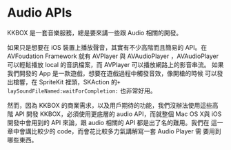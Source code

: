 Audio APIs
==========

KKBOX 是一套音樂服務，總是要來講一些跟 Audio 相關的開發。

如果只是想要在 iOS 裝置上播放聲音，其實有不少高階而且簡易的 API。在
AVFoudation Framework 就有 AVPlayer 與 AVAudioPlayer ，AVAudioPlayer
可以輕鬆播放 local 的音訊檔案，而 AVPlayer 可以播放網路上的影音串流。
如果我們開發的 App 是一款遊戲，想要在遊戲過程中觸發音效，像開槍的時候
可以發出槍響，在 SpriteKit 裡頭，SKAction 的`+
laySoundFileNamed:waitForCompletion:` 也非常好用。

然而，因為 KKBOX 的商業需求，以及用戶期待的功能，我們沒辦法使用這些高
階 API 開發 KKBOX，必須使用更底層的 audio API，而就整個 Mac OS X與 iOS
開發中會用到的 API 來論，跟 audio 相關的 API 都是出了名的難用。我們在
這一章中會講比較少的 code，而會花比較多力氣講解寫一套 Audio Player 需
要用到哪些東西。
